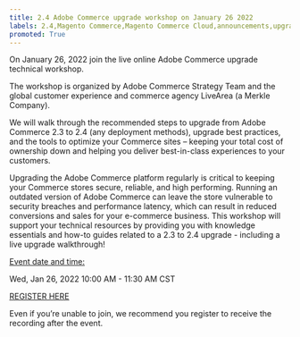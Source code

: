 ```yaml
---
title: 2.4 Adobe Commerce upgrade workshop on January 26 2022
labels: 2.4,Magento Commerce,Magento Commerce Cloud,announcements,upgrade,webinar,Adobe Commerce,cloud infrastructure,on-premises
promoted: True
---
```


On January 26, 2022 join the live online Adobe Commerce upgrade technical workshop.

The workshop is organized by Adobe Commerce Strategy Team and the global customer experience and commerce agency LiveArea (a Merkle Company).

We will walk through the recommended steps to upgrade from Adobe Commerce 2.3 to 2.4 (any deployment methods), upgrade best practices, and the tools to optimize your Commerce sites – keeping your total cost of ownership down and helping you deliver best-in-class experiences to your customers. 

Upgrading the Adobe Commerce platform regularly is critical to keeping your Commerce stores secure, reliable, and high performing. Running an outdated version of Adobe Commerce can leave the store vulnerable to security breaches and performance latency, which can result in reduced conversions and sales for your e-commerce business. This workshop will support your technical resources by providing you with knowledge essentials and how-to guides related to a 2.3 to 2.4 upgrade - including a live upgrade walkthrough!

<ins>Event date and time:</ins>

Wed, Jan 26, 2022 10:00 AM - 11:30 AM CST

[REGISTER HERE](https://register.gotowebinar.com/register/6951278956217776911)

Even if you’re unable to join, we recommend you register to receive the recording after the event.
